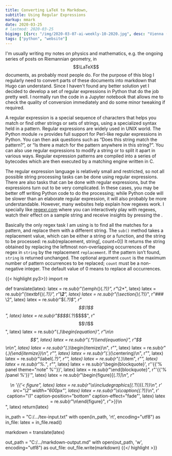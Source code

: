 ```yaml
---
title: Converting LaTeX to Markdown, 
subtitle: Using Regular Expressions
markup: mmark
date: 2020-03-25
# lastmod: 2020-03-25
bigimg: [{src: "/img/2020-03-07-ai-weekly-10-2020.jpg", desc: "Vienna (2018)"}]
tags: ["python", "website"]
---
```


I'm usually writing my notes on physics and mathematics, e.g. the ongoing series of posts on Riemannian geometry, in $$\LaTeX$$ documents, as probably most people do. For the purpose of this blog I regularly need to convert parts of these documents into markdown that Hugo can understand. Since I haven't found any better solution yet I decided to develop a set of regular expressions in Python that do the job pretty well. I normally run the code in a Jupyter notebook that allows me to check the quality of conversion immediately and do some minor tweaking if required.
 
<!--more-->

A regular expression is a special sequence of characters that helps you match or find other strings or sets of strings, using a specialized syntax held in a pattern. Regular expressions are widely used in UNIX world. The Python module `re` provides full support for Perl-like regular expressions in Python. You can then ask questions such as “Does this string match the pattern?”, or “Is there a match for the pattern anywhere in this string?”. You can also use regular expressions to modify a string or to split it apart in various ways. Regular expression patterns are compiled into a series of bytecodes which are then executed by a matching engine written in C.

The regular expression language is relatively small and restricted, so not all possible string processing tasks can be done using regular expressions. There are also tasks that can be done with regular expressions, but the expressions turn out to be very complicated. In these cases, you may be better off writing Python code to do the processing; while Python code will be slower than an elaborate regular expression, it will also probably be more understandable. However, many websites help explain how regexes work. I specially like [regexr.com](regexr.com) where you can interactively play with regexes, watch their effect on a sample string and receive insights by pressing the .  

Basically the only regex task I am using is to find all the matches for a pattern, and replace them with a different string. The `sub()` method takes a replacement value, which can be either a string or a function, and the string to be processed:
    re.sub(replacement, string[, count=0])
It returns the string obtained by replacing the leftmost non-overlapping occurrences of the regex in `string` by the replacement `replacement`. If the pattern isn’t found, `string` is returned unchanged. The optional argument `count` is the maximum number of pattern occurrences to be replaced; `count` must be a non-negative integer. The default value of 0 means to replace all occurrences.



{{< highlight py3>}}
import re

def translate(latex):
    latex = re.sub(r"(\\emph{)(.*?)\}", r"*\2*", latex)
    latex = re.sub(r"(\\textbf{)(.*?)\}", r"**\2**", latex)
    latex = re.sub(r"(\\section{)(.*?)\}", r"### \2", latex)
    latex = re.sub(r"\$(.*?)\$", r"$$\1$$", latex)
    latex = re.sub(r"\$\$\$\$(.*?)\$\$\$\$", r"$$\1$$", latex)
    latex = re.sub(r"(.*)\\begin{equation}", r"\n\n$$", latex)
    latex = re.sub(r"(.*)\\end{equation}", r"$$\n\n", latex)
    latex = re.sub(r"(.*)\\begin{itemize}\n", r"", latex)
    latex = re.sub(r"(.*)(\\end{itemize})\n", r"", latex)
    latex = re.sub(r"(.*)(\\centering)\n", r"", latex)
    latex = re.sub(r"\\label{.*?}", r"", latex)
    latex = re.sub(r"(.*)\\item", r"*", latex)
    latex = re.sub(r"%.*", r"", latex)
    latex = re.sub(r'\\begin{blockquote}', r''{{'% panel theme="note" %''}}', latex)
    latex = re.sub(r"\\end{blockquote}", r"'{{'% /panel %'}}'", latex)
    latex = re.sub(r"\\begin{figure}\[(.*?)\]\n", r"<center> \n '{{'< figure", latex)
    latex = re.sub(r"\s\\includegraphics\[(.*?)\]{(.*?)}\n", r' src="\2" width="600px"', latex)
    latex = re.sub(r"\s\\caption{(.*?)}\n", r' caption="\1" caption-position="bottom" caption-effect="fade"', latex)
    latex = re.sub(r"\n\\end{figure}", r">}}\n</center>", latex)
    return(latex)

in_path = "C:/.../tex-input.txt" 
with open(in_path, 'rt', encoding="utf8") as in_file:
    latex = in_file.read()    

markdown = translate(latex)

out_path = "C:/.../markdown-output.md"
with open(out_path, 'w', encoding="utf8") as out_file:
    out_file.write(markdown)
{{</ highlight >}}